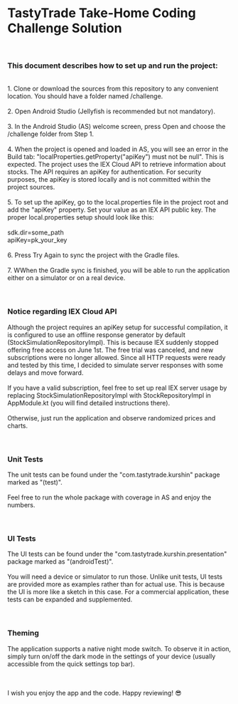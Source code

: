 # TastyTrade Take-Home Coding Challenge Solution<br/><br/>

### This document describes how to set up and run the project:
<br/>
1. Clone or download the sources from this repository to any convenient location. You should have a folder named /challenge.<br/><br/>
2. Open Android Studio (Jellyfish is recommended but not mandatory).<br/><br/>
3. In the Android Studio (AS) welcome screen, press Open and choose the /challenge folder from Step 1.<br/><br/>
4. When the project is opened and loaded in AS, you will see an error in the Build tab: "localProperties.getProperty("apiKey") must not be null". This is expected. The project uses the IEX Cloud API to retrieve information about stocks. The API requires an apiKey for authentication. For security purposes, the apiKey is stored locally and is not committed within the project sources.<br/><br/>
5. To set up the apiKey, go to the local.properties file in the project root and add the "apiKey" property. Set your value as an IEX API public key. The proper local.properties setup should look like this:<br/><br/>
sdk.dir=some_path<br/>
apiKey=pk_your_key<br/><br/>
6. Press Try Again to sync the project with the Gradle files.<br/><br/>
7. WWhen the Gradle sync is finished, you will be able to run the application either on a simulator or on a real device.<br/><br/><br/>

### Notice regarding IEX Cloud API
Although the project requires an apiKey setup for successful compilation, it is configured to use an offline response generator by default (StockSimulationRepositoryImpl). This is because IEX suddenly stopped offering free access on June 1st. The free trial was canceled, and new subscriptions were no longer allowed. Since all HTTP requests were ready and tested by this time, I decided to simulate server responses with some delays and move forward. <br/><br/>
If you have a valid subscription, feel free to set up real IEX server usage by replacing StockSimulationRepositoryImpl with StockRepositoryImpl in AppModule.kt (you will find detailed instructions there).<br/><br/>
Otherwise, just run the application and observe randomized prices and charts.<br/><br/><br/>

### Unit Tests
The unit tests can be found under the "com.tastytrade.kurshin" package marked as "(test)".<br/><br/>
Feel free to run the whole package with coverage in AS and enjoy the numbers.<br/><br/><br/>

### UI Tests
The UI tests can be found under the "com.tastytrade.kurshin.presentation" package marked as "(androidTest)".<br/><br/>
You will need a device or simulator to run those. Unlike unit tests, UI tests are provided more as examples rather than for actual use. This is because the UI is more like a sketch in this case. For a commercial application, these tests can be expanded and supplemented.<br/><br/><br/>

### Theming
The application supports a native night mode switch. To observe it in action, simply turn on/off the dark mode in the settings of your device (usually accessible from the quick settings top bar).<br/><br/><br/>

I wish you enjoy the app and the code. Happy reviewing! 😎
